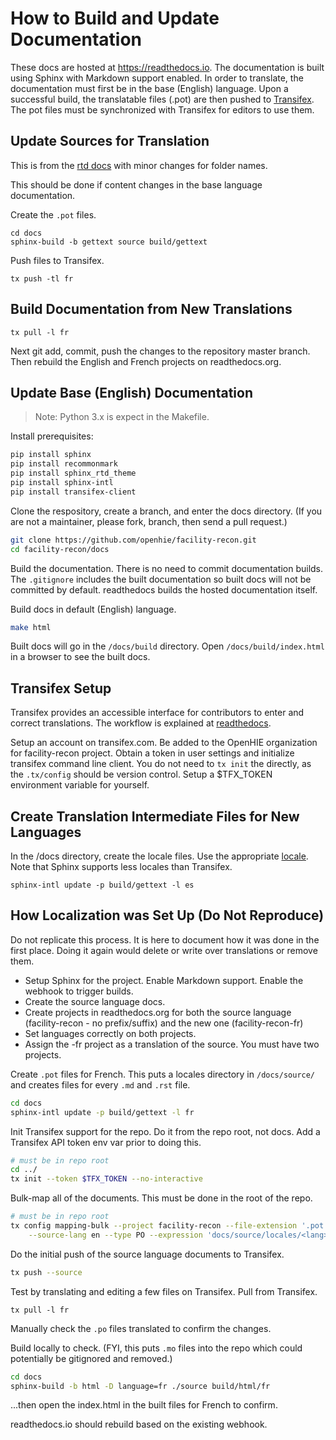 # How to Build and Update Documentation

These docs are hosted at https://readthedocs.io. The documentation is built using Sphinx with Markdown support enabled. In order to translate, the documentation must first be in the base (English) language. Upon a successful build, the translatable files (.pot) are then pushed to [Transifex](https://www.transifex.com/). The pot files must be synchronized with Transifex for editors to use them.

## Update Sources for Translation

This is from the [rtd docs](https://docs.readthedocs.io/en/latest/guides/manage-translations.html#update-sources-to-be-translated) with minor changes for folder names.

This should be done if content changes in the base language documentation.

Create the `.pot` files. 
```
cd docs
sphinx-build -b gettext source build/gettext
```

Push files to Transifex.
```
tx push -tl fr
```

## Build Documentation from New Translations

```
tx pull -l fr
```

Next git add, commit, push the changes to the repository master branch. Then rebuild the English and French projects on readthedocs.org.


## Update Base (English) Documentation

> Note: Python 3.x is expect in the Makefile.

Install prerequisites:
```sh
pip install sphinx
pip install recommonmark
pip install sphinx_rtd_theme
pip install sphinx-intl
pip install transifex-client
```

Clone the respository, create a branch, and enter the docs directory. (If you are not a maintainer, please fork, branch, then send a pull request.)

```sh
git clone https://github.com/openhie/facility-recon.git
cd facility-recon/docs
```

Build the documentation. There is no need to commit documentation builds. The `.gitignore` includes the built documentation so built docs will not be committed by default. readthedocs builds the hosted documentation itself.

Build docs in default (English) language.
```sh
make html
```

Built docs will go in the `/docs/build` directory. Open `/docs/build/index.html` in a browser to see the built docs.


## Transifex Setup

Transifex provides an accessible interface for contributors to enter and correct translations. The workflow is explained at [readthedocs](https://docs.readthedocs.io/en/latest/guides/manage-translations.html).

Setup an account on transifex.com. Be added to the OpenHIE organization for facility-recon project. Obtain a token in user settings and initialize transifex command line client. You do not need to `tx init` the directly, as the `.tx/config` should be version control. Setup a $TFX_TOKEN environment variable for yourself.


## Create Translation Intermediate Files for New Languages

In the /docs directory, create the locale files. Use the appropriate [locale](http://www.sphinx-doc.org/en/master/usage/configuration.html#confval-language). Note that Sphinx supports less locales than Transifex.
```
sphinx-intl update -p build/gettext -l es
```


## How Localization was Set Up (Do Not Reproduce)

Do not replicate this process. It is here to document how it was done in the first place. Doing it again would delete or write over translations or remove them.

* Setup Sphinx for the project. Enable Markdown support. Enable the webhook to trigger builds.
* Create the source language docs. 
* Create projects in readthedocs.org for both the source language (facility-recon - no prefix/suffix) and the new one (facility-recon-fr)
* Set languages correctly on both projects.
* Assign the -fr project as a translation of the source. You must have two projects.

Create `.pot` files for French. This puts a locales directory in `/docs/source/` and creates files for every `.md` and `.rst` file.
```sh
cd docs
sphinx-intl update -p build/gettext -l fr
```

Init Transifex support for the repo. Do it from the repo root, not docs. Add a Transifex API token env var prior to doing this.
```sh
# must be in repo root
cd ../
tx init --token $TFX_TOKEN --no-interactive
```

Bulk-map all of the documents. This must be done in the root of the repo.
```sh
# must be in repo root
tx config mapping-bulk --project facility-recon --file-extension '.pot' --source-file-dir docs/build/gettext \
    --source-lang en --type PO --expression 'docs/source/locales/<lang>/LC_MESSAGES/{filepath}/{filename}.po' --execute
```

Do the initial push of the source language documents to Transifex.
```sh
tx push --source
```

Test by translating and editing a few files on Transifex. Pull from Transifex.
```
tx pull -l fr
```

Manually check the `.po` files translated to confirm the changes.

Build locally to check. (FYI, this puts `.mo` files into the repo which could potentially be gitignored and removed.)

```sh
cd docs
sphinx-build -b html -D language=fr ./source build/html/fr
```
...then open the index.html in the built files for French to confirm.

readthedocs.io should rebuild based on the existing webhook.
